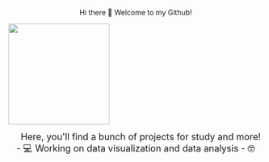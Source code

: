 <p align="center">
  Hi there 👋 Welcome to my Github!
</p>
<img src="https://i.pinimg.com/736x/45/29/0d/45290ddb061a266e0767bc290218b62d.jpg" width="200" style="display:inline-block;">
</p>
<p align="center">
  <span style="vertical-align: top; font-size: 18px; margin-left: 20px;">
  Here, you'll find a bunch of projects for study and more!
    - 💻 Working on data visualization and data analysis
    - 🤓 

  </span>





